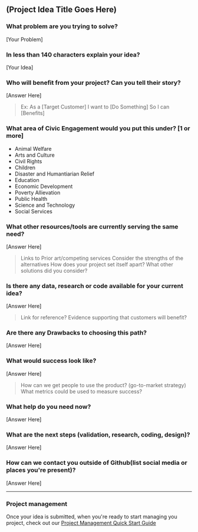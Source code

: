 <!--- Fill in the template below and click 'Submit new issue'  --->

## (Project Idea Title Goes Here)


### What problem are you trying to solve?

[Your Problem]


### In less than 140 characters explain your idea?

[Your Idea]


### Who will benefit from your project? Can you tell their story?

[Answer Here]
> Ex: As a [Target Customer] I want to [Do Something] So I can [Benefits] 

### What area of Civic Engagement would you put this under? [1 or more]

- Animal Welfare
- Arts and Culture
- Civil Rights
- Children 
- Disaster and Humantiarian Relief
- Education
- Economic Development
- Poverty Allievation 
- Public Health
- Science and Technology
- Social Services


### What other resources/tools are currently serving the same need? 

[Answer Here]
> Links to Prior art/competing services
> Consider the strengths of the alternatives
> How does your project set itself apart?
> What other solutions did you consider? 


### Is there any data, research or code available for your current idea?

[Answer Here]
> Link for reference?
> Evidence supporting that customers will benefit?


### Are there any Drawbacks to choosing this path?

[Answer Here]


### What would success look like?

[Answer Here]
> How can we get people to use the product? (go-to-market strategy)
> What metrics could be used to  measure success?


### What help do you need now?

[Answer Here]


### What are the next steps (validation, research, coding, design)?

[Answer Here]


### How can we contact you outside of Github(list social media or places you're present)?

[Answer Here]

----


### Project management

Once your idea is submitted, when you're ready to start managing you project, check out our [Project Management Quick Start Guide](https://github.com/Code-for-Miami/blob/master/project-management-quick-start.md) 

